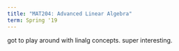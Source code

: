 ```yaml
---
title: "MAT204: Advanced Linear Algebra"
term: Spring '19
---
```


got to play around with linalg concepts. super interesting. 